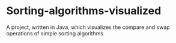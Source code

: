 # Sorting-algorithms-visualized
A project, written in Java, which visualizes the compare and swap operations of simple sorting algorithms
